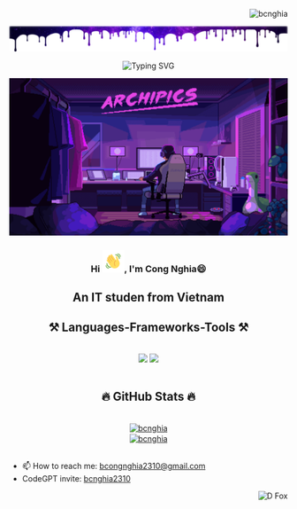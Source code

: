 <p align="right"> <img src="https://komarev.com/ghpvc/?username=bcnghia&label=Profile%20views&color=9472b1&style=flat" alt="bcnghia" /> </p>

<!--<p align="right"> <img src="https://visitcount.itsvg.in/api?id=bcnghia&icon=7&color=11" alt="D Fox" /> </p>-->
<!--<p align="right"> <img src="https://komarev.com/ghpvc/?username=bcnghia&label=Profile%20views&color=FF0066&style=flat" alt="bcnghia" /> </p>-->
<p align="center"> <img src="https://raw.githubusercontent.com/bcnghia/bcnghia/main/Resources/DripBanner.png" alt="Top banner"/> </p>
<p align="center">
    <img src="https://readme-typing-svg.herokuapp.com?font=Fira+Code&size=30&duration=3000&pause=500&color=BF94E4&center=true&random=false&width=435&lines=Hi+there!%F0%9F%91%8B;I'm+Cong+Nghia+.+.+.;Nice+to+meet+you!" alt="Typing SVG" /></a>
</p>

<!--<div align="left"> 
  <a href="https://www.linkedin.com/in/nguyen-le-a292331a6/" target="_blank">
    <img src="https://img.shields.io/badge/LinkedIn-0077B5?style=for-the-badge&logo=linkedin&logoColor=white" target="_blank" />
  </a>
</div>-->


<p align="center"> <img src="https://raw.githubusercontent.com/bcnghia/bcnghia/main/Resources/background.gif" alt="Background banner"/> </p>
<div align="center">
    <h3 align="center"> Hi 
        <img src="https://raw.githubusercontent.com/bcnghia/bcnghia/master/Resources/wave.gif" alt="Waving hand animated gif" width="40"/>,
   I'm <b>Cong Nghia😄</b></h3> 
    <h2>An IT studen from Vietnam</h2>
  
</div>
<h2 align="center">⚒️ Languages-Frameworks-Tools ⚒️</h2>
<br/>
<div align="center">
    <img src="https://skillicons.dev/icons?i=html,css,vscode,visualstudio,github,git,unity" />
    <img src="https://skillicons.dev/icons?i=cpp,cs,java,python,javascript,firebase,mysql" /><br>
</div>
<br>
<h2 align="center">🔥 GitHub Stats 🔥</h2>
<!-- https://github.com/anuraghazra/github-readme-stats -->
<br>
<div align=center>
  <a href="#" title="D Fox">
    <img width="434" align="center" src="https://github-readme-stats.vercel.app/api?username=bcnghia&theme=material-palenight&show_icons=true&border_color=292D3E&hide_border=true" alt="bcnghia" />
  </a>
  <br>
  <a href="#" title="D Fox">
    <img width="434" align="center" src="https://github-readme-streak-stats.herokuapp.com/?user=bcnghia&theme=material-palenight&hide_border=true" alt="bcnghia" />
  </a>
</div>

<br>
<!--<p align="right"> <img src="https://komarev.com/ghpvc/?username=bcnghia&label=Profile%20views%20preventive&color=bf94e4&style=flat" alt="D Fox" /> </p>-->

- 📫 How to reach me: bcongnghia2310@gmail.com
- CodeGPT invite: [bcnghia2310](https://app.codegpt.co/r/bcnghia2310)
<p align="right"> <img src="https://visitcount.itsvg.in/api?id=bcnghia&icon=7&color=11" alt="D Fox" /> </p>
<!-- Most used languages
<img align="center" src="https://github-readme-stats.vercel.app/api/top-langs/?username=bcnghia&layout=compact&border_color=292D3E&hide_border=true&title_color=C792EA&icon_color=89DDFF&bg_color=292D3E&text_color=A6ACCD&hide=ShaderLab,powershell,Mathematica,Ruby,Objective-C,Objective,HLSL" />

# 📊 GitHub Stats:
![](https://github-readme-streak-stats.herokuapp.com/?user=bcnghia&theme=dark&hide_border=false)<br/>)
-->

<!-- Source:
( https://readme-typing-svg.herokuapp.com/demo )
Proudly created with GPRM ( https://gprm.itsvg.in ) 
Proudly created with rahuldkjain ( https://rahuldkjain.github.io/gh-profile-readme-generator/ )
Proudly created with repo Github ( https://github.com/anuraghazra/github-readme-stats )
Proudly created with repo Github ( https://github.com/anuraghazra/anuraghazra/blob/master/README.md )
Proudly created with repo Github ( https://github.com/salesp07/salesp07/blob/main/README.md )


Proudly created with Youtuber Trungquandev ( https://www.youtube.com/@trungquandev )
  Github ( https://github.com/trungquandev/trungquandev/blob/main/README.md?plain=1 )
  
Proudly created with Youtuber Rishav Chanda ( https://www.youtube.com/@RishavChanda )
  Github ( https://github.com/rishavchanda/rishavchanda/blob/main/README.md?plain=1 )

THANKS ALL
-->
